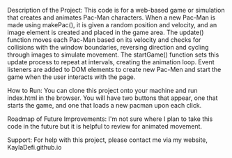 Description of the Project: This code is for a web-based game or simulation that creates and animates Pac-Man characters. When a new Pac-Man is made using makePac(), it is given a random position and velocity, and an image element is created and placed in the game area. The update() function moves each Pac-Man based on its velocity and checks for collisions with the window boundaries, reversing direction and cycling through images to simulate movement. The startGame() function sets this update process to repeat at intervals, creating the animation loop. Event listeners are added to DOM elements to create new Pac-Men and start the game when the user interacts with the page.

How to Run: You can clone this project onto your machine and run index.html in the browser. You will have two buttons that appear, one that starts the game, and one that loads a new pacman upon each click.

Roadmap of Future Improvements: I'm not sure where I plan to take this code in the future but it is helpful to review for animated movement.

Support: For help with this project, please contact me via my website, KaylaDefi.github.io